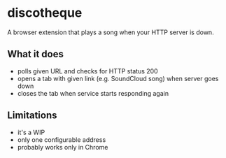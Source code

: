 # discotheque

A browser extension that plays a song when your HTTP server is down.

## What it does ##

* polls given URL and checks for HTTP status 200
* opens a tab with given link (e.g. SoundCloud song) when server goes down
* closes the tab when service starts responding again

## Limitations ##

* it's a WIP
* only one configurable address
* probably works only in Chrome
